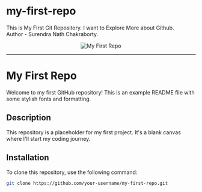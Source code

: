 # my-first-repo
This is My First Git Repository. I want to Explore More about Github.
<br>
Author - Surendra Nath Chakraborty.
<!-- Stylish Fonts -->
<p align="center">
  <img src="https://fontmeme.com/permalink/220904/7a4bf3f4194e86a406181614a2c45c0c.png" alt="My First Repo" />
</p>

---

# My First Repo

Welcome to my first GitHub repository! This is an example README file with some stylish fonts and formatting.

## Description

This repository is a placeholder for my first project. It's a blank canvas where I'll start my coding journey.

## Installation

To clone this repository, use the following command:

```bash
git clone https://github.com/your-username/my-first-repo.git
